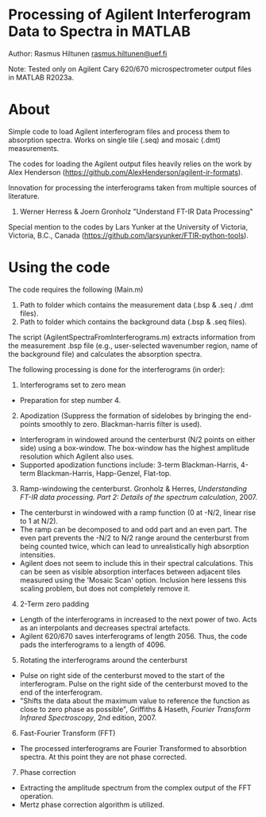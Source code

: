 # Processing of Agilent Interferogram Data to Spectra in MATLAB
Author: Rasmus Hiltunen <rasmus.hiltunen@uef.fi>

Note: Tested only on Agilent Cary 620/670 microspectrometer output files in MATLAB R2023a.

# About
Simple code to load Agilent interferogram files and process them to absorption spectra. Works on single tile (.seq) and mosaic (.dmt) measurements.

The codes for loading the Agilent output files heavily relies on the work by Alex Henderson (<https://github.com/AlexHenderson/agilent-ir-formats>).

Innovation for processing the interferograms taken from multiple sources of literature.
1. Werner Herress & Joern Gronholz "Understand FT-IR Data Processing"

Special mention to the codes by Lars Yunker at the University of Victoria, Victoria, B.C., Canada (<https://github.com/larsyunker/FTIR-python-tools>).

# Using the code
The code requires the following (Main.m)
1. Path to folder which contains the measurement data (.bsp & .seq / .dmt files).
2. Path to folder which contains the background data (.bsp & .seq files).

The script (AgilentSpectraFromInterferograms.m) extracts information from the measurement .bsp file (e.g., user-selected wavenumber region, name of the background file) and calculates the absorption spectra.

The following processing is done for the interferograms (in order):
1. Interferograms set to zero mean
  - Preparation for step number 4.

2. Apodization (Suppress the formation of sidelobes by bringing the end-points smoothly to zero. Blackman-harris filter is used).
 - Interferogram in windowed around the centerburst (N/2 points on either side) using a box-window. The box-window has the highest amplitude resolution which Agilent also uses.
 - Supported apodization functions include: 3-term Blackman-Harris, 4-term Blackman-Harris, Happ-Genzel, Flat-top.

3. Ramp-windowing the centerburst. Gronholz & Herres, _Understanding FT-IR data processing. Part 2: Details of the spectrum calculation_, 2007.
 - The centerburst in windowed with a ramp function (0 at -N/2, linear rise to 1 at N/2).
 - The ramp can be decomposed to and odd part and an even part. The even part prevents the -N/2 to N/2 range around the centerburst from being counted twice, which can lead to unrealistically high absorption intensities.
 - Agilent does not seem to include this in their spectral calculations. This can be seen as visible absorption interfaces between adjacent tiles measured using the 'Mosaic Scan' option. Inclusion here lessens this scaling problem, but does not completely remove it.

4. 2-Term zero padding
  - Length of the interferograms in increased to the next power of two. Acts as an interpolants and decreases spectral artefacts.
  - Agilent 620/670 saves interferograms of length 2056. Thus, the code pads the interferograms to a length of 4096.
    
5. Rotating the interferograms around the centerburst
  - Pulse on right side of the centerburst moved to the start of the interferogram. Pulse on the right side of the centerburst moved to the end of the interferogram.
  - "Shifts the data about the maximum value to reference the function as close to zero phase as possible", Griffiths & Haseth, _Fourier Transform Infrared Spectroscopy_, 2nd edition, 2007.

6. Fast-Fourier Transform (FFT)
  - The processed interferograms are Fourier Transformed to absorbtion spectra. At this point they are not phase corrected.

7. Phase correction
  - Extracting the amplitude spectrum from the complex output of the FFT operation.
  - Mertz phase correction algorithm is utilized.
